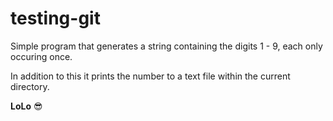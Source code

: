 # testing-git

Simple program that generates a string containing the digits 1 - 9, each only occuring once.

In addition to this it prints the number to a text file within the current directory.

__LoLo__ :sunglasses: